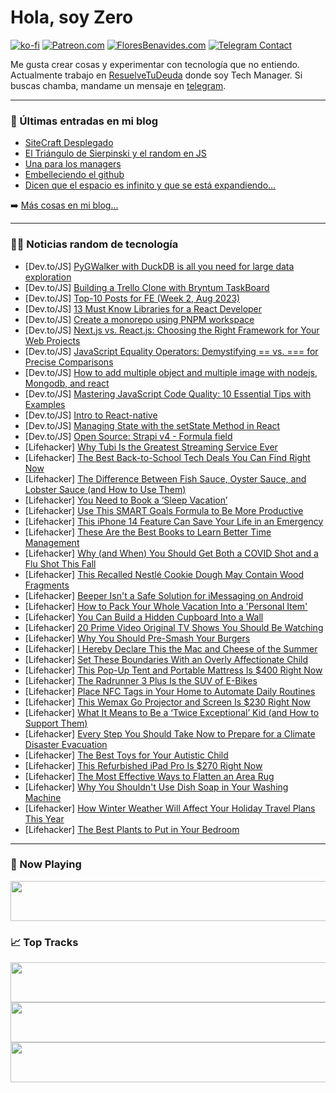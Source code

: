 # Hola, soy Zero

[![ko-fi](https://ko-fi.com/img/githubbutton_sm.svg)](https://ko-fi.com/J3J4N0LUK)
[![Patreon.com](https://img.shields.io/endpoint.svg?url=https%3A%2F%2Fshieldsio-patreon.vercel.app%2Fapi%3Fusername%3Dzerodragon%26type%3Dpatrons&style=for-the-badge)](https://patreon.com/zerodragon)
[![FloresBenavides.com](https://img.shields.io/website?down_message=oops&label=MiBlog&style=for-the-badge&up_message=online&url=https%3A%2F%2Ffloresbenavides.com)](https://floresbenavides.com)
[![Telegram Contact](https://img.shields.io/badge/escr%C3%ADbeme-ZeroDragon-%2326A5E4?style=for-the-badge&logo=telegram)](https://t.me/zerodragon)

Me gusta crear cosas y experimentar con tecnología que no entiendo.
Actualmente trabajo en [ResuelveTuDeuda](http://github.com/resuelve) donde soy Tech Manager.
Si buscas chamba, mandame un mensaje en [telegram](https://t.me/zerodragon).

---

### 📕 Últimas entradas en mi blog
<!-- BLOG-POST-LIST:START -->
- [SiteCraft Desplegado](https://floresbenavides.com/sitecraft-desplegado/)
- [El Triángulo de Sierpinski y el random en JS](https://floresbenavides.com/el-triangulo-de-sierpinski-y-el-random-en-js/)
- [Una para los managers](https://floresbenavides.com/una-para-los-managers/)
- [Embelleciendo el github](https://floresbenavides.com/embelleciendo-el-github/)
- [Dicen que el espacio es infinito y que se está expandiendo…](https://floresbenavides.com/dicen-que-el-espacio-es-infinito-y-que-se-esta-expandiendo/)
<!-- BLOG-POST-LIST:END -->

➡️ [Más cosas en mi blog...](https://floresbenavides.com)

---

### 👨‍💻 Noticias random de tecnología
<!-- TECH-POSTS:START -->
- [Dev.to/JS] [PyGWalker with DuckDB is all you need for large data exploration](https://dev.to/observedobserver/pygwalker-with-duckdb-is-all-you-need-for-large-data-exploration-37l8)
- [Dev.to/JS] [Building a Trello Clone with Bryntum TaskBoard](https://dev.to/bryntum/building-a-trello-clone-with-bryntum-taskboard-5764)
- [Dev.to/JS] [Top-10 Posts for FE &lpar;Week 2, Aug 2023&rpar;](https://dev.to/fruntend/top-10-posts-for-fe-week-2-aug-2023-4445)
- [Dev.to/JS] [13 Must Know Libraries for a React Developer](https://dev.to/ashutoshmishra/13-must-know-libraries-for-a-react-developer-g57)
- [Dev.to/JS] [Create a monorepo using PNPM workspace](https://dev.to/vinomanick/create-a-monorepo-using-pnpm-workspace-1ebn)
- [Dev.to/JS] [Next.js vs. React.js: Choosing the Right Framework for Your Web Projects](https://dev.to/sajeeb_me/nextjs-vs-reactjs-choosing-the-right-framework-for-your-web-projects-1hn)
- [Dev.to/JS] [JavaScript Equality Operators: Demystifying == vs. === for Precise Comparisons](https://dev.to/iamcymentho/javascript-equality-operators-demystifying-vs-for-precise-comparisons-19bg)
- [Dev.to/JS] [How to add multiple object and multiple image with nodejs, Mongodb, and react](https://dev.to/devcodef1/how-to-add-multiple-object-and-multiple-image-with-nodejs-mongodb-and-react-4pce)
- [Dev.to/JS] [Mastering JavaScript Code Quality: 10 Essential Tips with Examples](https://dev.to/anii1429/mastering-javascript-code-quality-10-essential-tips-with-examples-273o)
- [Dev.to/JS] [Intro to React-native](https://dev.to/anxbt/intro-to-react-native-5egp)
- [Dev.to/JS] [Managing State with the setState Method in React](https://dev.to/the2minengineer/managing-state-with-the-setstate-method-in-react-2e6k)
- [Dev.to/JS] [Open Source: Strapi v4 - Formula field](https://dev.to/borysshulyak/open-source-strapi-v4-formula-field-46jd)
- [Lifehacker] [Why Tubi Is the Greatest Streaming Service Ever](https://lifehacker.com/what-is-tubi-and-how-to-watch-it-free-1850736811)
- [Lifehacker] [The Best Back-to-School Tech Deals You Can Find Right Now](https://lifehacker.com/the-best-back-to-school-tech-deals-you-can-find-right-n-1850736643)
- [Lifehacker] [The Difference Between Fish Sauce, Oyster Sauce, and Lobster Sauce &lpar;and How to Use Them&rpar;](https://lifehacker.com/the-difference-between-fish-sauce-oyster-sauce-and-lo-1850736536)
- [Lifehacker] [You Need to Book a ‘Sleep Vacation’](https://lifehacker.com/you-need-to-book-a-sleep-vacation-1850735551)
- [Lifehacker] [Use This SMART Goals Formula to Be More Productive](https://lifehacker.com/use-this-smart-goals-formula-to-be-more-productive-1850736205)
- [Lifehacker] [This iPhone 14 Feature Can Save Your Life in an Emergency](https://lifehacker.com/this-new-iphone-14-feature-might-save-your-life-in-an-e-1849514060)
- [Lifehacker] [These Are the Best Books to Learn Better Time Management](https://lifehacker.com/these-are-the-best-books-to-learn-better-time-managemen-1850735972)
- [Lifehacker] [Why &lpar;and When&rpar; You Should Get Both a COVID Shot and a Flu Shot This Fall](https://lifehacker.com/why-and-when-you-should-get-both-a-covid-shot-and-a-f-1850736032)
- [Lifehacker] [This Recalled Nestlé Cookie Dough May Contain Wood Fragments](https://lifehacker.com/this-recalled-nestle-cookie-dough-may-contain-wood-frag-1850735654)
- [Lifehacker] [Beeper Isn&#39;t a Safe Solution for iMessaging on Android](https://lifehacker.com/beeper-isnt-a-safe-solution-for-imessaging-on-android-1850734981)
- [Lifehacker] [How to Pack Your Whole Vacation Into a &#39;Personal Item&#39;](https://lifehacker.com/how-to-pack-your-whole-vacation-into-a-personal-item-1797207564)
- [Lifehacker] [You Can Build a Hidden Cupboard Into a Wall](https://lifehacker.com/you-can-build-a-hidden-cupboard-into-a-wall-1850734067)
- [Lifehacker] [20 Prime Video Original TV Shows You Should Be Watching](https://lifehacker.com/best-prime-video-original-tv-series-1850733503)
- [Lifehacker] [Why You Should Pre-Smash Your Burgers](https://lifehacker.com/why-you-should-pre-smash-your-burgers-1832966230)
- [Lifehacker] [I Hereby Declare This the Mac and Cheese of the Summer](https://lifehacker.com/i-hereby-declare-this-the-mac-and-cheese-of-the-summer-1850735380)
- [Lifehacker] [Set These Boundaries With an Overly Affectionate Child](https://lifehacker.com/set-these-boundaries-with-an-overly-affectionate-child-1850678924)
- [Lifehacker] [This Pop-Up Tent and Portable Mattress Is $400 Right Now](https://lifehacker.com/this-pop-up-tent-and-portable-mattress-is-400-right-no-1850729854)
- [Lifehacker] [The Radrunner 3 Plus Is the SUV of E-Bikes](https://lifehacker.com/the-radrunner-3-plus-is-the-suv-of-e-bikes-1850729199)
- [Lifehacker] [Place NFC Tags in Your Home to Automate Daily Routines](https://lifehacker.com/place-nfc-tags-in-your-home-to-automate-daily-routines-1850725431)
- [Lifehacker] [This Wemax Go Projector and Screen Is $230 Right Now](https://lifehacker.com/this-wemax-go-projector-and-screen-is-230-right-now-1850729728)
- [Lifehacker] [What It Means to Be a ‘Twice Exceptional’ Kid &lpar;and How to Support Them&rpar;](https://lifehacker.com/what-it-means-to-be-a-twice-exceptional-kid-and-how-1850733520)
- [Lifehacker] [Every Step You Should Take Now to Prepare for a Climate Disaster Evacuation](https://lifehacker.com/every-step-you-should-take-now-to-prepare-for-a-climate-1850730314)
- [Lifehacker] [The Best Toys for Your Autistic Child](https://lifehacker.com/the-best-toys-for-your-autistic-child-1850726928)
- [Lifehacker] [This Refurbished iPad Pro Is $270 Right Now](https://lifehacker.com/this-refurbished-ipad-pro-is-270-right-now-1850729831)
- [Lifehacker] [The Most Effective Ways to Flatten an Area Rug](https://lifehacker.com/the-most-effective-ways-to-flatten-an-area-rug-1850728842)
- [Lifehacker] [Why You Shouldn&#39;t Use Dish Soap in Your Washing Machine](https://lifehacker.com/why-you-shouldnt-use-dish-soap-in-your-washing-machine-1850727932)
- [Lifehacker] [How Winter Weather Will Affect Your Holiday Travel Plans This Year](https://lifehacker.com/how-winter-weather-will-affect-your-holiday-travel-plan-1850727933)
- [Lifehacker] [The Best Plants to Put in Your Bedroom](https://lifehacker.com/the-best-plants-to-put-in-your-bedroom-1850727943)<!-- TECH-POSTS:END -->

---

### 🎵 Now Playing
<a href="https://spotify-now-playing-dun.vercel.app/now-playing?open"><img src="https://spotify-now-playing-dun.vercel.app/now-playing" width="540" height="64"></a>

### 📈 Top Tracks
<a href="https://spotify-now-playing-dun.vercel.app/top-tracks?i=1&open"><img src="https://spotify-now-playing-dun.vercel.app/top-tracks?i=1" width="540" height="64"></a>
<a href="https://spotify-now-playing-dun.vercel.app/top-tracks?i=2&open"><img src="https://spotify-now-playing-dun.vercel.app/top-tracks?i=2" width="540" height="64"></a>
<a href="https://spotify-now-playing-dun.vercel.app/top-tracks?i=3&open"><img src="https://spotify-now-playing-dun.vercel.app/top-tracks?i=3" width="540" height="64"></a>
